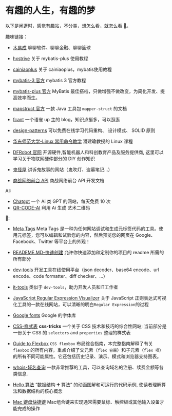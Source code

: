 # 有趣的人生，有趣的梦

以下是闲逛时，感觉有趣站，不分类，想怎么看，就怎么看 🤔。

趣味链接：

- [木易成](https://www.muyicheng.cn/) 聊聊软件、聊聊金融、聊聊篮球
- [hxstrive](https://www.hxstrive.com/subject/mybatis_plus.htm) 关于 mybatis-plus 使用教程
- [cainiaoplus](https://www.cainiaoplus.com/mybatis/mybatis-one2one.html) 关于 cainiaoplus，mybatis使用教程
- [mybatis-3 官方](https://mybatis.org/mybatis-3/zh_CN/) mybatis 3 官方教程
- [mybatis-plus 官方](https://baomidou.com/getting-started/) MyBatis 最佳搭档，只做增强不做改变，为简化开发、提高效率而生。
- [mapstruct 官方](https://mapstruct.org/documentation/1.2/reference/html/) 一款 Java 工具包 `mapper-struct` 的文档
- [fcant](https://www.yuque.com/fcant) 一个语雀 up 主的 blog，知识点挺多，可以逛逛
- [design-patterns](https://refactoringguru.cn/design-patterns) 可以免费在线学习代码重构、 设计模式、 SOLID 原则
- [华东师范大学-Linux 常用命令教学](https://math.ecnu.edu.cn/~jypan/Teaching/Linux/) 潘建瑜教授的 Linux 课程

- [DFRobot 官网](https://www.dfrobot.com.cn/) 开源硬件,智能机器人和科创教育产品及服务提供商, 这里可以学习关于物联网硬件部分的 DIY 创作知识
- [鬼怪屋](http://www.guiguaiwu.com/) 讲诉鬼故事的网站（鬼吹灯、盗墓笔记...）
- [商战网络前台 API](https://www.showdoc.com.cn/1401273786485669?page_id=6886738087662099%2F) 商战网络前台 API 开发文档

AI:

- [Chatgot](https://start.chatgot.io/bot) 一个 Ai 类 GPT 的网站，每天免费 10 次
- [QR-CODE-AI](https://quickqr.art/) 利用 Ai 生成 艺术二维码

🔧:

- [Meta Tags](https://metatags.io/) Meta Tags 是一种为任何网站调试和生成元标签代码的工具。使用元标签，您可以编辑和试验您的内容，然后预览您的网页在 Google、Facebook、Twitter 等平台上的外观！
- [READEME.MD-快速创建](https://readme.so/cn) 允许你快速添加和定制你的项目的 readme 所需的所有部分
- [dev-tools](https://smalldev.tools/) 开发工具在线使用平台（json decoder、base64 encode、url encode、code formatter、diff checker、...）
- [it-tools](https://it-tools.tech/) 类似于 `dev-tools`，助力开发人员和IT工作者
- [JavaScript Regular Expression Visualizer](<https://jex.im/regulex/#!flags=&re=%5E(a%7Cb)*%3F%24>) 关于 JavaScript 正则表达式可视化工具的一款在线网站，可以清晰的明白`Regular Expression`的过程
- [Google fonts](https://fonts.google.com/) Google 的字体库
- [CSS-样式表](https://css-tricks.com/almanac/) **css-tricks** 一个关于 CSS 技术和技巧的综合性网站; 当前部分是一份关于 CSS 的 `selectors` and `properties` 整理的样式表
- [Guide to Flexbox](https://css-tricks.com/snippets/css/a-guide-to-flexbox/) `CSS flexbox` 布局综合指南，本完整指南解释了有关 `flexbox` 的所有内容，重点介绍了父元素（`flex 容器`）和子元素（`flex 项`）的所有不同可能属性。它还包括历史记录、演示、模式和浏览器支持图表。
- [whois-域名查询](https://who.cx/) 一款非常推荐的工具，可以查询域名的注册、续费金额等各类信息.
- [Hello 算法](https://www.hello-algo.com/chapter_hello_algo/) “数据结构 ➕ 算法” 的动画图解和可运行的代码示例, 使读者理解算法和数据结构的核心概念


- [Mac 键盘快捷键](https://support.apple.com/zh-cn/102650) Mac组合键来实现通常需要鼠标、触控板或其他输入设备才能完成的操作
